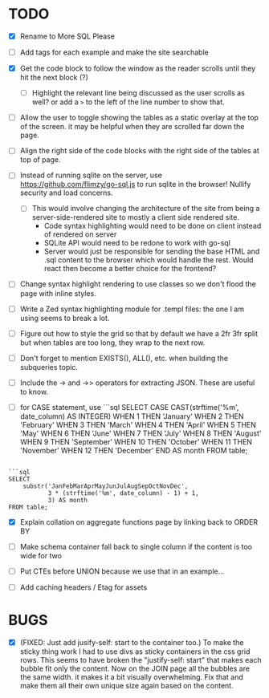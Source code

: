 # TODO

- [x] Rename to More SQL Please

- [ ] Add tags for each example and make the site searchable

- [x] Get the code block to follow the window as the reader scrolls until they hit the next block (?)

  - [ ] Highlight the relevant line being discussed as the user scrolls as well? or add a `>` to the left of the line number to show that.

- [ ] Allow the user to toggle showing the tables as a static overlay at the top of the screen. it may be helpful when they are scrolled far down the page.

- [ ] Align the right side of the code blocks with the right side of the tables at top of page.

- [ ] Instead of running sqlite on the server, use https://github.com/flimzy/go-sql.js to run sqlite in the browser! Nullify security and load concerns.

  - [ ] This would involve changing the architecture of the site from being a server-side-rendered site to mostly a client side rendered site.
    - Code syntax highlighting would need to be done on client instead of rendered on server
    - SQLite API would need to be redone to work with go-sql
    - Server would just be responsible for sending the base HTML and .sql content to the browser which would handle the rest. Would react then become a better choice for the frontend?

- [ ] Change syntax highlight rendering to use classes so we don't flood the page with inline styles.

- [ ] Write a Zed syntax highlighting module for .templ files: the one I am using seems to break a lot.

- [ ] Figure out how to style the grid so that by default we have a 2fr 3fr split but when tables are too long, they wrap to the next row.

- [ ] Don't forget to mention EXISTS(), ALL(), etc. when building the subqueries topic.

- [ ] Include the -> and ->> operators for extracting JSON. These are useful to know.

- [ ] for CASE statement, use ```sql
      SELECT
      CASE CAST(strftime('%m', date_column) AS INTEGER)
      WHEN 1 THEN 'January'
      WHEN 2 THEN 'February'
      WHEN 3 THEN 'March'
      WHEN 4 THEN 'April'
      WHEN 5 THEN 'May'
      WHEN 6 THEN 'June'
      WHEN 7 THEN 'July'
      WHEN 8 THEN 'August'
      WHEN 9 THEN 'September'
      WHEN 10 THEN 'October'
      WHEN 11 THEN 'November'
      WHEN 12 THEN 'December'
      END AS month
      FROM table;

````

```sql
SELECT
    substr('JanFebMarAprMayJunJulAugSepOctNovDec',
           3 * (strftime('%m', date_column) - 1) + 1,
           3) AS month
FROM table;
````

- [x] Explain collation on aggregate functions page by linking back to ORDER BY

- [ ] Make schema container fall back to single column if the content is too wide for two

- [ ] Put CTEs before UNION because we use that in an example...

- [ ] Add caching headers / Etag for assets

# BUGS

- [x] (FIXED: Just add jusify-self: start to the container too.) To make the sticky thing work I had to use divs as sticky containers in the css grid rows. This seems to have broken the "justify-self: start" that makes each bubble fit only the content. Now on the JOIN page all the bubbles are the same width. it makes it a bit visually overwhelming. Fix that and make them all their own unique size again based on the content.

